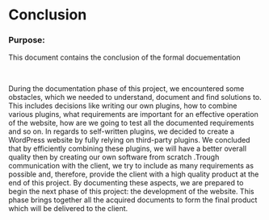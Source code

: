# Conclusion

### Purpose:

This document contains the conclusion of the formal docuementation

<br>

During the documentation phase of this project, we encountered some obstacles, which we needed to understand, document and find solutions to.
This includes decisions like writing our own plugins, how to combine various plugins, what requirements are important for an effective operation of the website, how are we going to test all the documented requirements and so on. In regards to self-written plugins, we decided to create a WordPress website by fully relying on third-party plugins. We concluded that by efficiently combining these plugins, we will have a better overall quality then by creating our own software from scratch .Trough communication with the client, we try to include as many requirements as possible and, therefore, provide the client with a high quality product at the end of this project. By documenting these aspects, we are prepared to begin the next phase of this project: the development of the website. This phase brings together all the acquired documents to form the final product which will be delivered to the client. 